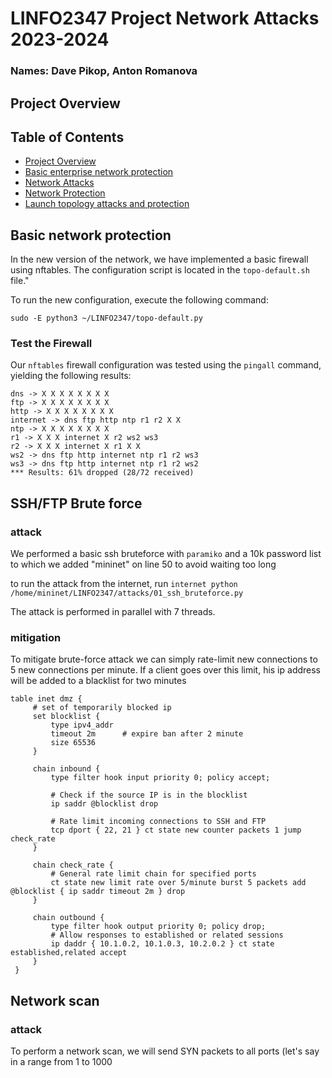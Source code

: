 # LINFO2347 Project Network Attacks 2023-2024

### Names: Dave Pikop, Anton Romanova 

## Project Overview

## Table of Contents
- [Project Overview](#project-overview)
- [Basic enterprise network protection](#Basic-enterprise-network-protection)
- [Network Attacks](#network-attacks)
- [Network Protection](#network-protection)
- [Launch topology attacks and protection](#Launch-topology-attacks-and-protection)

## Basic network protection
In the new version of the network, we have implemented a basic firewall using nftables. 
The configuration script is located in the `topo-default.sh` file."

To run the new configuration, execute the following command:

```sudo -E python3 ~/LINFO2347/topo-default.py```

### Test the Firewall

Our `nftables` firewall configuration was tested using the `pingall` command, yielding the following results:

```text
dns -> X X X X X X X X
ftp -> X X X X X X X X
http -> X X X X X X X X
internet -> dns ftp http ntp r1 r2 X X
ntp -> X X X X X X X X
r1 -> X X X internet X r2 ws2 ws3
r2 -> X X X internet X r1 X X
ws2 -> dns ftp http internet ntp r1 r2 ws3
ws3 -> dns ftp http internet ntp r1 r2 ws2
*** Results: 61% dropped (28/72 received)
```

## SSH/FTP Brute force

### attack

We performed a basic ssh bruteforce with `paramiko` and a 10k password 
list to which we added "mininet" on line 50 to avoid waiting too long

to run the attack from the internet, run
`internet python /home/mininet/LINFO2347/attacks/01_ssh_bruteforce.py`

The attack is performed in parallel with 7 threads. 

### mitigation

To mitigate brute-force attack we can simply rate-limit new connections
to 5 new connections per minute. If a client goes over this limit,
his ip address will be added to a blacklist for two minutes

```nftables
table inet dmz {
     # set of temporarily blocked ip
     set blocklist {
         type ipv4_addr
         timeout 2m      # expire ban after 2 minute
         size 65536
     }

     chain inbound {
         type filter hook input priority 0; policy accept;

         # Check if the source IP is in the blocklist
         ip saddr @blocklist drop

         # Rate limit incoming connections to SSH and FTP
         tcp dport { 22, 21 } ct state new counter packets 1 jump check_rate
     }

     chain check_rate {
         # General rate limit chain for specified ports
         ct state new limit rate over 5/minute burst 5 packets add @blocklist { ip saddr timeout 2m } drop
     }

     chain outbound {
         type filter hook output priority 0; policy drop;
         # Allow responses to established or related sessions
         ip daddr { 10.1.0.2, 10.1.0.3, 10.2.0.2 } ct state established,related accept
     }
 }
```

## Network scan

### attack

To perform a network scan, we will send SYN packets to all ports (let's say in a range from 1 to 1000

